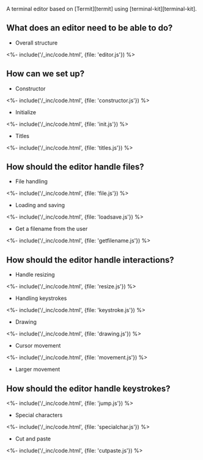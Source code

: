 ---
---

A terminal editor based on [Termit][termit] using [terminal-kit][terminal-kit].

## What does an editor need to be able to do?

-   Overall structure

<%- include('/_inc/code.html', {file: 'editor.js'}) %>

## How can we set up?

-   Constructor

<%- include('/_inc/code.html', {file: 'constructor.js'}) %>

-   Initialize

<%- include('/_inc/code.html', {file: 'init.js'}) %>

-   Titles

<%- include('/_inc/code.html', {file: 'titles.js'}) %>

## How should the editor handle files?

-   File handling

<%- include('/_inc/code.html', {file: 'file.js'}) %>

-   Loading and saving

<%- include('/_inc/code.html', {file: 'loadsave.js'}) %>

-   Get a filename from the user

<%- include('/_inc/code.html', {file: 'getfilename.js'}) %>

## How should the editor handle interactions?

-   Handle resizing

<%- include('/_inc/code.html', {file: 'resize.js'}) %>

-   Handling keystrokes

<%- include('/_inc/code.html', {file: 'keystroke.js'}) %>

-   Drawing

<%- include('/_inc/code.html', {file: 'drawing.js'}) %>

-   Cursor movement

<%- include('/_inc/code.html', {file: 'movement.js'}) %>

-   Larger movement

## How should the editor handle keystrokes?

<%- include('/_inc/code.html', {file: 'jump.js'}) %>

-   Special characters

<%- include('/_inc/code.html', {file: 'specialchar.js'}) %>

-   Cut and paste

<%- include('/_inc/code.html', {file: 'cutpaste.js'}) %>
